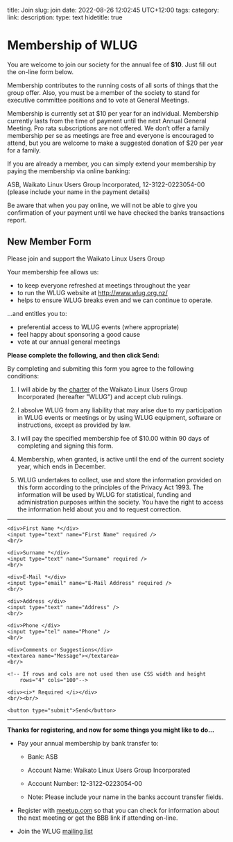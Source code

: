 title: Join
slug: join
date: 2022-08-26 12:02:45 UTC+12:00
tags: 
category: 
link: 
description: 
type: text
hidetitle: true
<!---
Draft completed: 2022-08-28 Ian Stewart

TODO: 
1. Get Treasurers email address off Peter.
2. formspree.io New Member Form goes to irsbugs@hotmail.com
-->

# Membership of WLUG

You are welcome to join our society for the annual fee of **$10**. Just fill out the on-line form below.

Membership contributes to the running costs of all sorts of things that the group offer. Also, you must be a member of the society to stand for executive committee positions and to vote at General Meetings.

Membership is currently set at $10 per year for an individual. Membership currently lasts from the time of payment until the next Annual General Meeting. Pro rata subscriptions are not offered. We don’t offer a family membership per se as meetings are free and everyone is encouraged to attend, but you are welcome to make a suggested donation of $20 per year for a family.


If you are already a member, you can simply extend your membership by paying the membership via online banking:

ASB, Waikato Linux Users Group Incorporated, 12-3122-0223054-00 (please include your name in the payment details)

Be aware that when you pay online, we will not be able to give you confirmation of your payment until we have checked the banks transactions report.


## New Member Form

Please join and support the Waikato Linux Users Group

Your membership fee allows us:

* to keep everyone refreshed at meetings throughout the year
* to run the WLUG website at http://www.wlug.org.nz/
* helps to ensure WLUG breaks even and we can continue to operate.


...and entitles you to:

* preferential access to WLUG events (where appropriate)
* feel happy about sponsoring a good cause
* vote at our annual general meetings


**Please complete the following, and then click Send:**   

By completing and submiting this form you agree to the following conditions:

1. I will abide by the [charter](/charter/charter/) of the Waikato Linux Users Group Incorporated (hereafter
"WLUG") and accept club rulings.

2. I absolve WLUG from any liability that may arise due to my participation in WLUG events or
meetings or by using WLUG equipment, software or instructions, except as provided by
law.

3. I will pay the specified membership fee of $10.00 within 90 days of completing and signing
this form.

4. Membership, when granted, is active until the end of the current society year, which ends in
December.

5. WLUG undertakes to collect, use and store the information provided on this form according
to the principles of the Privacy Act 1993. The information will be used by WLUG for
statistical, funding and administration purposes within the society. You have the right to
access the information held about you and to request correction.


<!--- Add CSS for textarea to increase width -->
<style>
    textarea {
      width: 80%;
      }
</style>
<!--- New Member form. Using formspree to relay the form contents as an e-mail. -->
<hr>

<form action="https://formspree.io/f/myyvzbjv" method="POST">

    <div>First Name *</div>
    <input type="text" name="First Name" required />
    <br/>

    <div>Surname *</div>
    <input type="text" name="Surname" required />
    <br/>
    
    <div>E-Mail *</div>
    <input type="email" name="E-Mail Address" required />
    <br/>

    <div>Address </div>
    <input type="text" name="Address" />
    <br/>

    <div>Phone </div>
    <input type="tel" name="Phone" />
    <br/>

    <div>Comments or Suggestions</div>
    <textarea name="Message"></textarea>    
    <br/>
   
    <!-- If rows and cols are not used then use CSS width and height
        rows="4" cols="100"-->

    <div><i>* Required </i></div>
    <br/><br/>

    <button type="submit">Send</button>  
             
</form>
<hr> 

**Thanks for registering, and now for some things you might like to do...**

* Pay your annual membership by bank transfer to: 

    * Bank: ASB 
    * Account Name: Waikato Linux Users Group Incorporated
    * Account Number: 12-3122-0223054-00
    
    * Note: Please include your name in the banks account transfer fields.

* Register with [meetup.com](https://www.meetup.com/WaikatoLinuxUsersGroup/) so that you can check for information about the next meeting or get the BBB link if attending on-line.

* Join the WLUG [mailing list](/mail/)


